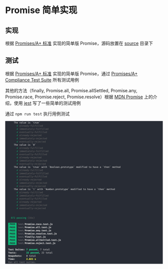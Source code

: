 # Promise 简单实现

## 实现

根据 [Promises/A+ 标准](https://promisesaplus.com/) 实现的简单版 Promise，源码放置在 [source](./source/index.js) 目录下

## 测试

根据 [Promises/A+ 标准](https://promisesaplus.com/) 实现的简单版 Promise，通过 [Promises/A+ Compliance Test Suite](https://github.com/promises-aplus/promises-tests) 所有测试用例

其他的方法（finally, Promise.all, Promise.allSettled, Promise.any, Promise.race, Promise.reject, Promise.resolve）根据 [MDN Promise](https://developer.mozilla.org/zh-CN/docs/Web/JavaScript/Reference/Global_Objects/Promise) 上的介绍，使用 [jest](https://jestjs.io/en/) 写了一些简单的测试用例

通过 `npm run test` 执行用例测试

<img src="./static/test.jpg" width="520px">
